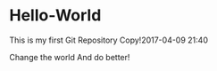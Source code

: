 # Hello-World
This is my first Git Repository Copy!2017-04-09 21:40

Change the world And do better!
